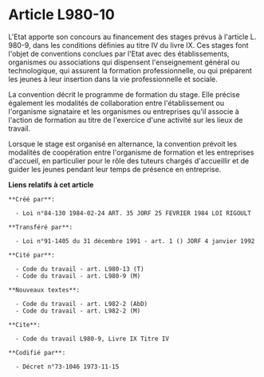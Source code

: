 # Article L980-10

L'Etat apporte son concours au financement des stages prévus à l'article L. 980-9, dans les conditions définies au titre IV
du livre IX. Ces stages font l'objet de conventions conclues par l'Etat avec des établissements, organismes ou associations
qui dispensent l'enseignement général ou technologique, qui assurent la formation professionnelle, ou qui préparent les
jeunes à leur insertion dans la vie professionnelle et sociale.

La convention décrit le programme de formation du stage. Elle précise également les modalités de collaboration entre
l'établissement ou l'organisme signataire et les organismes ou entreprises qu'il associe à l'action de formation au titre de
l'exercice d'une activité sur les lieux de travail.

Lorsque le stage est organisé en alternance, la convention prévoit les modalités de coopération entre l'organisme de
formation et les entreprises d'accueil, en particulier pour le rôle des tuteurs chargés d'accueillir et de guider les jeunes
pendant leur temps de présence en entreprise.

**Liens relatifs à cet article**

	**Créé par**:

	  - Loi n°84-130 1984-02-24 ART. 35 JORF 25 FEVRIER 1984 LOI RIGOULT

	**Transféré par**:

	  - Loi n°91-1405 du 31 décembre 1991 - art. 1 () JORF 4 janvier 1992

	**Cité par**:

	  - Code du travail - art. L980-13 (T)
	  - Code du travail - art. L980-9 (M)

	**Nouveaux textes**:

	  - Code du travail - art. L982-2 (AbD)
	  - Code du travail - art. L982-2 (M)

	**Cite**:

	  - Code du travail L980-9, Livre IX Titre IV

	**Codifié par**:

	  - Décret n°73-1046 1973-11-15
